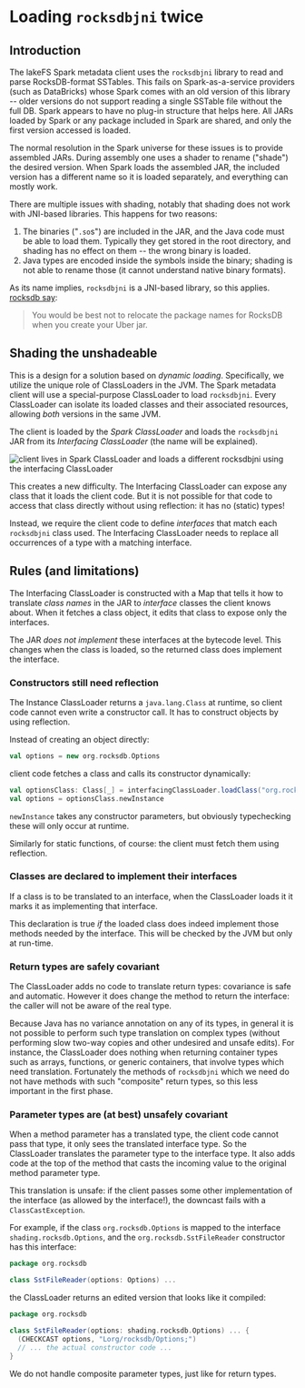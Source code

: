 # Loading `rocksdbjni` twice

## Introduction

The lakeFS Spark metadata client uses the `rocksdbjni` library to read and
parse RocksDB-format SSTables.  This fails on Spark-as-a-service providers
(such as DataBricks) whose Spark comes with an old version of this library
-- older versions do not support reading a single SSTable file without the
full DB.  Spark appears to have no plug-in structure that helps here.  All
JARs loaded by Spark or any package included in Spark are shared, and only
the first version accessed is loaded.

The normal resolution in the Spark universe for these issues is to provide
assembled JARs.  During assembly one uses a shader to rename ("shade") the
desired version.  When Spark loads the assembled JAR, the included version
has a different name so it is loaded separately, and everything can mostly
work.

There are multiple issues with shading, notably that shading does not work
with JNI-based libraries.  This happens for two reasons:

1. The binaries ("`.so`s") are included in the JAR, and the Java code must
   be able to load them.  Typically they get stored in the root directory,
   and shading has no effect on them -- the wrong binary is loaded.
1. Java types are encoded inside the symbols inside the binary; shading is
   not able to rename those (it cannot understand native binary formats).

As its name implies, `rocksdbjni` is a JNI-based library, so this applies.
[rocksdb say](https://github.com/facebook/rocksdb/issues/7222):

> You would be best not to relocate the package names for RocksDB when you
> create your Uber jar.

## Shading the unshadeable

This is a design for a solution based on _dynamic loading_.  Specifically,
we utilize the unique role of ClassLoaders in the JVM.  The Spark metadata
client will use a special-purpose ClassLoader to load `rocksdbjni`.  Every
ClassLoader can isolate its loaded classes and their associated resources,
allowing _both_ versions in the same JVM.

The client is loaded by the _Spark ClassLoader_ and loads the `rocksdbjni`
JAR from its _Interfacing ClassLoader_ (the name will be explained).

![client lives in Spark ClassLoader and loads a *different* `rocksdbjni`
using the interfacing ClassLoader](diagrams/spark-with-interfacing-classloader.png)

This creates a new difficulty.  The Interfacing ClassLoader can expose any
class that it loads the client code.  But it is not possible for that code
to access that class directly without using reflection: it has no (static)
types!

Instead, we require the client code to define _interfaces_ that match each
`rocksdbjni` class used.  The Interfacing ClassLoader needs to replace all
occurrences of a type with a matching interface.

## Rules (and limitations)

The Interfacing ClassLoader is constructed with a Map that tells it how to
translate _class names_ in the JAR to _interface_ classes the client knows
about.  When it fetches a class object, it edits that class to expose only
the interfaces.

The JAR _does not implement_ these interfaces at the bytecode level.  This
changes when the class is loaded, so the returned class does implement the
interface.

### Constructors still need reflection

The Instance ClassLoader returns a `java.lang.Class` at runtime, so client
code cannot even write a constructor call.  It has to construct objects by
using reflection.

Instead of creating an object directly:

```scala
val options = new org.rocksdb.Options
```

client code fetches a class and calls its constructor dynamically:

```scala
val optionsClass: Class[_] = interfacingClassLoader.loadClass("org.rocksdb.Options")
val options = optionsClass.newInstance
```

`newInstance` takes any constructor parameters, but obviously typechecking
these will only occur at runtime.

Similarly for static functions, of course: the client must fetch them using
reflection.

### Classes are declared to implement their interfaces

If a class is to be translated to an interface, when the ClassLoader loads
it it marks it as implementing that interface.

This declaration is true _if_ the loaded class does indeed implement those
methods needed by the interface.  This will be checked by the JVM but only
at run-time.

### Return types are safely covariant

The ClassLoader adds no code to translate return types: covariance is safe
and automatic.  However it does change the method to return the interface:
the caller will not be aware of the real type.

Because Java has no variance annotation on any of its types, in general it
is not possible to perform such type translation on complex types (without
performing slow two-way copies and other undesired and unsafe edits).  For
instance, the ClassLoader does nothing when returning container types such
as arrays, functions, or generic containers, that involve types which need
translation.  Fortunately the methods of `rocksdbjni` which we need do not
have methods with such "composite" return types, so this less important in
the first phase.

### Parameter types are (at best) unsafely covariant

When a method parameter has a translated type, the client code cannot pass
that type, it only sees the translated interface type.  So the ClassLoader
translates the parameter type to the interface type.  It also adds code at
the top of the method that casts the incoming value to the original method
parameter type.

This translation is unsafe: if the client passes some other implementation
of the interface (as allowed by the interface!), the downcast fails with a
`ClassCastException`.

For example, if the class `org.rocksdb.Options` is mapped to the interface
`shading.rocksdb.Options`, and the `org.rocksdb.SstFileReader` constructor
has this interface:

```scala
package org.rocksdb

class SstFileReader(options: Options) ...
```

the ClassLoader returns an edited version that looks like it compiled:
```scala
package org.rocksdb

class SstFileReader(options: shading.rocksdb.Options) ... {
  (CHECKCAST options, "Lorg/rocksdb/Options;")
  // ... the actual constructor code ...
}
```

We do not handle composite parameter types, just like for return types.
